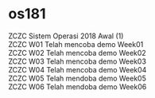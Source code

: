 # os181
ZCZC Sistem Operasi 2018 Awal (1) </br>
ZCZC W01 Telah mencoba demo Week01 </br>
ZCZC W02 Telah mencoba demo Week02 </br>
ZCZC W03 Telah mencoba demo Week03 </br>
ZCZC W04 Telah mencoba demo Week04 </br>
ZCZC W05 Telah mendoba demo Week05 </br>
ZCZC W06 Telah mendoba demo Week06 </br>
